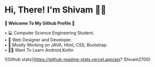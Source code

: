 <h1><b> Hi, There! I'm Shivam 🙋‍♂️  </b></h1>


<b>🚀 Welcome To My Github Profile 🚀 </b>

• 💻 Computer Science Engineering Student. <br>
• 🔭 Web Designer and Developer. <br>
• 💎 Mostly Working on JAVA, Html, CSS, Bootstrap. <br>
• 👨‍💻 Want To Learn Android,Kotlin <br>


![Github stats](https://github-readme-stats.vercel.app/api? Shivam2700)
<!--
**Shivam2700/Shivam2700** is a ✨ _special_ ✨ repository because its `README.md` (this file) appears on your GitHub profile.



